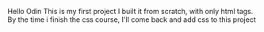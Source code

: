 

Hello Odin
This is my first project
I built it from scratch, with only html tags.
By the time i finish the css course, I'll come back and add css to this project
